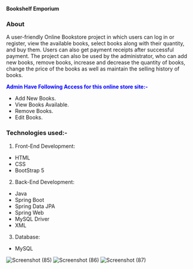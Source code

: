 **Bookshelf Emporium**

### About 

A user-friendly Online Bookstore project in which users can log in or register, view the available books, select books along with their quantity, and buy them. Users can also get payment receipts after successful payment. The project can also be used by the administrator, who can add new books, remove books, increase and decrease the quantity of books, change the price of the books as well as maintain the selling history of books.

<span style="color:blue">**Admin Have Following Access for this online store site:-**</span>
- Add New Books.
- View Books Available.
- Remove Books.
- Edit Books.

### Technologies used:-
1. Front-End Development:
- HTML
- CSS
- BootStrap 5

2. Back-End Development:
- Java 
- Spring Boot
- Spring Data JPA
- Spring Web
- MySQL Driver
- XML

3. Database:
- MySQL
  
![Screenshot (85)](https://github.com/omkarkulkarni2704/BookshelfEmporium/assets/89896505/dc393a97-7475-42e8-adc7-35b13b62f821)
![Screenshot (86)](https://github.com/omkarkulkarni2704/BookshelfEmporium/assets/89896505/7e93f3c4-546d-4bf9-a9df-e8306b8d9e70)
![Screenshot (87)](https://github.com/omkarkulkarni2704/BookshelfEmporium/assets/89896505/c802c79d-c496-4a1c-8aaa-f92006b8f4ab)

